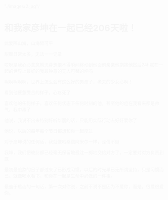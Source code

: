 "./images/2.jpg"/

<!DOCTYPE html>
<html lang="en">
<head>
    <meta charset="UTF-8">
    <title>梦幻南泉，遇见Mr.right</title>
    <style type="text/css">
        body{
            background-image:url(./images/0.jpg);
            background-size:100% 100%;
            height:100%;
        }
        html{
            height:100%;
        }
       @keyframes myfirst{
            from {opacity:0}
            to {opacity:100}
            }
        h1,p{
            animation:myfirst 1s infinite;
        }
    </style>
</head>
<body>
<h1>和我家彦坤在一起已经206天啦！</h1>
<p>此爱隔山海，山海皆可平</p>
<p>甜蜜日常太多，无法一一记录</p>
<p>哎呀是我心心念念朝思暮想恨不得瞬间移动到他面前亲亲他抱抱他然后24h腻在一起的世界上最好的我最钟意的无人可替的坤吗</p>
<p>啊啊啊啊啊，世界上怎么会有这么好的男孩子，老夫的少女心啊！</p>
<p>看到他疲惫受苦的样子，心疼死了</p>
<p>喜欢他的任何样子，喜欢任何状态下任何时刻的他，甚至他的痘在我看来都是帅气，我中毒了</p>
<p>他说，我说不出来特别好听华丽的话，只能用实际行动去好好爱你了</p>
<p>他说，以后的每年每个节日都想和你一起度过</p>
<p>对于彦坤说的任何话，我就像哈桑信阿米尔一样，深信不疑</p>
<p>我坤，我们把彼此都已经毫无保留地孤注一掷地交给对方了，一定要对对方负责到底</p>
<p>最初最煎熬的日子都过来了已形成习惯，以后的时光早已无所谓坚持，只是习惯而已。就像喝水看书，和你在一起是生命中必做的一件事。</p>
<p>最羞于启齿的一句话，第一次对你说，之前不说不是因为不爱你，而是，很爱很爱你。</p>
</body>
</html>
